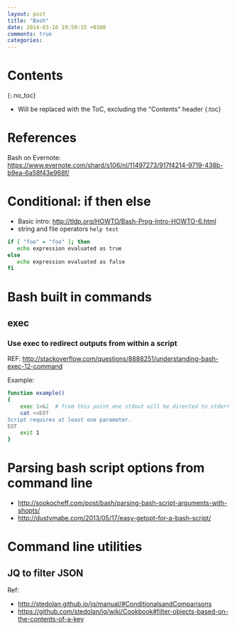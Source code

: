 ```yaml
---
layout: post
title: "Bash"
date: 2014-03-16 19:59:15 +0100
comments: true
categories: 
---
```

# Contents
{:.no_toc}

* Will be replaced with the ToC, excluding the "Contents" header
{:toc}


# References

Bash on Evernote: https://www.evernote.com/shard/s106/nl/11497273/917f4214-9719-438b-b9ea-6a58f43e968f/


# Conditional: if then else

* Basic intro: http://tldp.org/HOWTO/Bash-Prog-Intro-HOWTO-6.html
* string and file operators `help test`

~~~bash
if [ "foo" = "foo" ]; then
   echo expression evaluated as true
else
   echo expression evaluated as false
fi
~~~

# Bash built in commands

## exec

### Use exec to redirect outputs from within a script

REF: http://stackoverflow.com/questions/8888251/understanding-bash-exec-12-command

Example:

~~~bash
function example()
{
    exec 1>&2  # from this point one stdout will be directed to stderr
    cat <<EOT
Script requires at least one parameter.
EOT
    exit 1
} 
~~~

# Parsing bash script options from command line 

* http://sookocheff.com/post/bash/parsing-bash-script-arguments-with-shopts/
* http://dustymabe.com/2013/05/17/easy-getopt-for-a-bash-script/

# Command line utilities

## JQ to filter JSON

Ref:

* http://stedolan.github.io/jq/manual/#ConditionalsandComparisons
* https://github.com/stedolan/jq/wiki/Cookbook#filter-objects-based-on-the-contents-of-a-key
